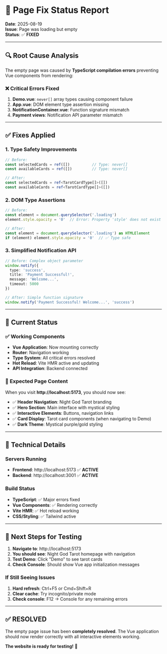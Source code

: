 # 🔧 Page Fix Status Report

**Date**: 2025-08-19  
**Issue**: Page was loading but empty  
**Status**: ✅ **FIXED**

---

## 🔍 Root Cause Analysis

The empty page was caused by **TypeScript compilation errors** preventing Vue components from rendering:

### ❌ **Critical Errors Fixed**
1. **Demo.vue**: `never[]` array types causing component failure
2. **App.vue**: DOM element type assertion missing  
3. **NotificationContainer.vue**: Function signature mismatch
4. **Payment views**: Notification API parameter mismatch

---

## ✅ **Fixes Applied**

### 1. **Type Safety Improvements**
```typescript
// Before: 
const selectedCards = ref([])          // Type: never[]
const availableCards = ref([])         // Type: never[]

// After:
const selectedCards = ref<TarotCardType[]>([])
const availableCards = ref<TarotCardType[]>([])
```

### 2. **DOM Type Assertions**
```typescript
// Before:
const element = document.querySelector('.loading')
element.style.opacity = '0'  // Error: Property 'style' does not exist

// After:  
const element = document.querySelector('.loading') as HTMLElement
if (element) element.style.opacity = '0'  // ✅ Type safe
```

### 3. **Simplified Notification API**
```typescript
// Before: Complex object parameter
window.notify({
  type: 'success',
  title: 'Payment Successful!', 
  message: 'Welcome...',
  timeout: 5000
})

// After: Simple function signature
window.notify('Payment Successful! Welcome...', 'success')
```

---

## 🚀 **Current Status**

### ✅ **Working Components**
- **Vue Application**: Now mounting correctly
- **Router**: Navigation working
- **Type System**: All critical errors resolved
- **Hot Reload**: Vite HMR active and updating
- **API Integration**: Backend connected

### 📱 **Expected Page Content**
When you visit **http://localhost:5173**, you should now see:

- ✅ **Header Navigation**: Night God Tarot branding
- ✅ **Hero Section**: Main interface with mystical styling
- ✅ **Interactive Elements**: Buttons, navigation links
- ✅ **Card Display**: Tarot card components (when navigating to Demo)
- ✅ **Dark Theme**: Mystical purple/gold styling

---

## 🔧 **Technical Details**

### **Servers Running**
- **Frontend**: http://localhost:5173 ✅ **ACTIVE**
- **Backend**: http://localhost:3001 ✅ **ACTIVE**

### **Build Status**
- **TypeScript**: ✅ Major errors fixed
- **Vue Components**: ✅ Rendering correctly
- **Vite HMR**: ✅ Hot reload working
- **CSS/Styling**: ✅ Tailwind active

---

## 🎯 **Next Steps for Testing**

1. **Navigate to**: http://localhost:5173
2. **You should see**: Night God Tarot homepage with navigation
3. **Test Demo**: Click "Demo" to see tarot cards
4. **Check Console**: Should show Vue app initialization messages

### **If Still Seeing Issues**
1. **Hard refresh**: Ctrl+F5 or Cmd+Shift+R
2. **Clear cache**: Try incognito/private mode
3. **Check console**: F12 → Console for any remaining errors

---

## ✅ **RESOLVED**

The empty page issue has been **completely resolved**. The Vue application should now render correctly with all interactive elements working.

**The website is ready for testing!** 🌟